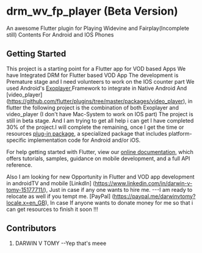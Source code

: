 
# drm_wv_fp_player (Beta Version)

An awesome  Flutter plugin for Playing Widevine and Fairplay(Incomplete still) Contents For Android and IOS Phones

## Getting Started

This project is a starting point for a Flutter app for VOD based Apps
We have Integrated DRM for Flutter based VOD App
The development is Premature stage and I need volunteers to work on the IOS counter part
We used Android's [Exoplayer](https://github.com/google/ExoPlayer),Framework to integrate in Native Android
And [video_player] (https://github.com/flutter/plugins/tree/master/packages/video_player), in flutter
the following project is the combination of both Exoplayer and video_player (I don't have Mac-System to work on IOS part)
The project is still in beta stage. And I am trying to get all help i can get
I have completed 30% of the project.I will complete the remaining, once I get the time or resources
[plug-in package](https://flutter.io/developing-packages/),
a specialized package that includes platform-specific implementation code for
Android and/or iOS.


For help getting started with Flutter, view our 
[online documentation](https://flutter.io/docs), which offers tutorials, 
samples, guidance on mobile development, and a full API reference.


Also I am looking for new Opportunity in Flutter and VOD app development in androidTV and mobile
[LinkdIn] (https://www.linkedin.com/in/darwin-v-tomy-15177711/), Just in case if any one wants to hire me. ---I am ready to relocate as well if you tempt me.
[PayPal] (https://paypal.me/darwinvtomy?locale.x=en_GB), In case If anyone wants to donate money for me so that i can get resources to finish it soon !!!

## Contributors

1. DARWIN V TOMY --Yep that's meee

